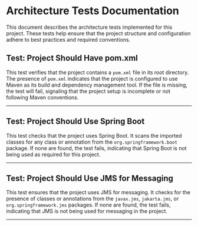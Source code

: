 # Architecture Tests Documentation

This document describes the architecture tests implemented for this project. These tests help ensure that the project structure and configuration adhere to best practices and required conventions.

## Test: Project Should Have pom.xml

This test verifies that the project contains a `pom.xml` file in its root directory. The presence of `pom.xml` indicates that the project is configured to use Maven as its build and dependency management tool. If the file is missing, the test will fail, signaling that the project setup is incomplete or not following Maven conventions.

---

## Test: Project Should Use Spring Boot

This test checks that the project uses Spring Boot. It scans the imported classes for any class or annotation from the `org.springframework.boot` package. If none are found, the test fails, indicating that Spring Boot is not being used as required for this project.

---

## Test: Project Should Use JMS for Messaging

This test ensures that the project uses JMS for messaging. It checks for the presence of classes or annotations from the `javax.jms`, `jakarta.jms`, or `org.springframework.jms` packages. If none are found, the test fails, indicating that JMS is not being used for messaging in the project.

---


